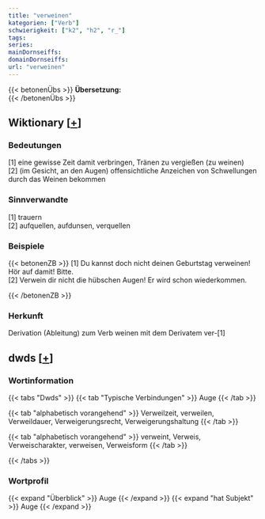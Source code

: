 ```yaml
---
title: "verweinen"
kategorien: ["Verb"]
schwierigkeit: ["k2", "h2", "r_"]
tags:
series:
mainDornseiffs:
domainDornseiffs:
url: "verweinen"
---
```


{{< betonenÜbs >}}
**Übersetzung:**  
{{< /betonenÜbs >}}

## Wiktionary [[+](https://de.wiktionary.org/wiki/verweinen)]

### Bedeutungen
[1] eine gewisse Zeit damit verbringen, Tränen zu vergießen (zu weinen)  
[2] (im Gesicht, an den Augen) offensichtliche Anzeichen von Schwellungen durch das Weinen bekommen  

### Sinnverwandte
[1] trauern  
[2] aufquellen, aufdunsen, verquellen  

### Beispiele
{{< betonenZB >}}
[1] Du kannst doch nicht deinen Geburtstag verweinen! Hör auf damit! Bitte.  
[2] Verwein dir nicht die hübschen Augen! Er wird schon wiederkommen.  

{{< /betonenZB >}}
### Herkunft
Derivation (Ableitung) zum Verb weinen mit dem Derivatem ver-[1]  



## dwds [[+](https://www.dwds.de/wb/verweinen)]

### Wortinformation
{{< tabs "Dwds" >}}
{{< tab "Typische Verbindungen" >}}
Auge
{{< /tab >}}

{{< tab "alphabetisch vorangehend" >}}
Verweilzeit, verweilen, Verweildauer, Verweigerungsrecht, Verweigerungshaltung
{{< /tab >}}

{{< tab "alphabetisch vorangehend" >}}
verweint, Verweis, Verweischarakter, verweisen, Verweisform
{{< /tab >}}

{{< /tabs >}}

### Wortprofil
{{< expand "Überblick" >}} Auge {{< /expand >}}
{{< expand "hat Subjekt" >}} Auge {{< /expand >}}

